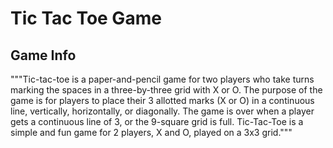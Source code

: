 # Tic Tac Toe Game
## Game Info
"""Tic-tac-toe is a paper-and-pencil game for two players who take turns marking the spaces in a three-by-three grid with X or O. The purpose of the game is for players to place their 3 allotted marks (X or O) in a continuous line, vertically, horizontally, or diagonally. The game is over when a player gets a continuous line of 3, or the 9-square grid is full. Tic-Tac-Toe is a simple and fun game for 2 players, X and O, played on a 3x3 grid."""
